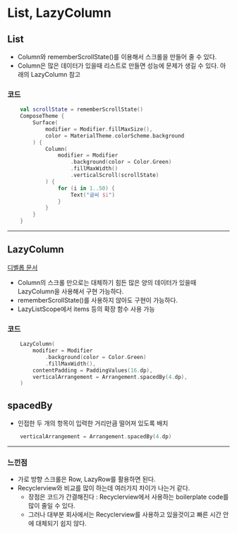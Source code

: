 # List, LazyColumn

## List

* Column와 rememberScrollState()를 이용해서 스크롤을 만들어 줄 수 있다.
* Column은 많은 데이터가 있을때 리스트로 만들면 성능에 문제가 생길 수 있다. 아래의 LazyColumn 참고

### 코드

```kotlin
    val scrollState = rememberScrollState()
    ComposeTheme {
        Surface(
            modifier = Modifier.fillMaxSize(),
            color = MaterialTheme.colorScheme.background
        ) {
            Column(
                modifier = Modifier
                    .background(color = Color.Green)
                    .fillMaxWidth()
                    .verticalScroll(scrollState)
            ) {
                for (i in 1..50) {
                    Text("글씨 $i")
                }
            }
        }
    }
```

---

## LazyColumn

[디벨롭 문서](https://developer.android.com/reference/kotlin/androidx/compose/foundation/lazy/package-summary#LazyColumn(androidx.compose.ui.Modifier,androidx.compose.foundation.lazy.LazyListState,androidx.compose.foundation.layout.PaddingValues,kotlin.Boolean,androidx.compose.foundation.layout.Arrangement.Vertical,androidx.compose.ui.Alignment.Horizontal,androidx.compose.foundation.gestures.FlingBehavior,kotlin.Boolean,kotlin.Function1))

* Column의 스크롤 만으로는 대체하기 힘든 많은 양의 데이터가 있을때 LazyColumn을 사용해서 구현 가능하다.
* rememberScrollState()를 사용하지 않아도 구현이 가능하다.
* LazyListScope에서 items 등의 확장 함수 사용 가능

### 코드

```kotlin
    LazyColumn(
        modifier = Modifier
            .background(color = Color.Green)
            .fillMaxWidth(),
        contentPadding = PaddingValues(16.dp),
        verticalArrangement = Arrangement.spacedBy(4.dp),
    )
```

## spacedBy

* 인접한 두 개의 항목이 입력한 거리만큼 떨어져 있도록 배치

```kotlin
    verticalArrangement = Arrangement.spacedBy(4.dp)
```

---

### 느낀점

* 가로 방향 스크롤은 Row, LazyRow를 활용하면 된다.
* Recyclerview와 비교를 많이 하는데 여러가지 차이가 나는거 같다.
  * 장점은 코드가 간결해진다 : Recyclerview에서 사용하는 boilerplate code를 많이 줄일 수 있다.
  * 그러나 대부분 회사에서는 Recyclerview를 사용하고 있을것이고 빠른 시간 안에 대체되기 쉽지 않다.